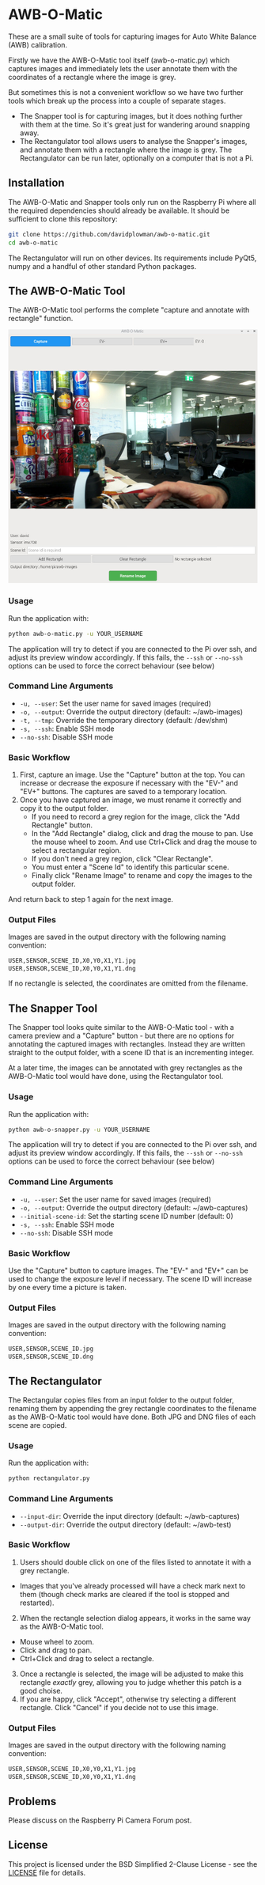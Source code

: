 # AWB-O-Matic

These are a small suite of tools for capturing images for Auto White Balance (AWB) calibration.

Firstly we have the AWB-O-Matic tool itself (awb-o-matic.py) which captures images and immediately lets the user annotate them with the coordinates of a rectangle where the image is grey.

But sometimes this is not a convenient workflow so we have two further tools which break up the process into a couple of separate stages.

- The Snapper tool is for capturing images, but it does nothing further with them at the time. So it's great just for wandering around snapping away.
- The Rectangulator tool allows users to analyse the Snapper's images, and annotate them with a rectangle where the image is grey. The Rectangulator can be run later, optionally on a computer that is not a Pi.

## Installation

The AWB-O-Matic and Snapper tools only run on the Raspberry Pi where all the required dependencies should already be available. It should be sufficient to clone this repository:
```bash
git clone https://github.com/davidplowman/awb-o-matic.git
cd awb-o-matic
```

The Rectangulator will run on other devices. Its requirements include PyQt5, numpy and a handful of other standard Python packages.

## The AWB-O-Matic Tool

The AWB-O-Matic tool performs the complete "capture and annotate with rectangle" function.

![AWB-O-Matic](awb-o-matic.jpg)

### Usage

Run the application with:
```bash
python awb-o-matic.py -u YOUR_USERNAME
```

The application will try to detect if you are connected to the Pi over ssh, and adjust its preview window accordingly. If this fails, the `--ssh` or `--no-ssh` options can be used to force the correct behaviour (see below)

### Command Line Arguments

- `-u, --user`: Set the user name for saved images (required)
- `-o, --output`: Override the output directory (default: ~/awb-images)
- `-t, --tmp`: Override the temporary directory (default: /dev/shm)
- `-s, --ssh`: Enable SSH mode
- `--no-ssh`: Disable SSH mode

### Basic Workflow

1. First, capture an image. Use the "Capture" button at the top. You can increase or decrease the exposure if necessary with the "EV-" and "EV+" buttons. The captures are saved to a temporary location.
2. Once you have captured an image, we must rename it correctly and copy it to the output folder.
   - If you need to record a grey region for the image, click the "Add Rectangle" button.
   - In the "Add Rectangle" dialog, click and drag the mouse to pan. Use the mouse wheel to zoom. And use Ctrl+Click and drag the mouse to select a rectangular region.
   - If you don't need a grey region, click "Clear Rectangle".
   - You must enter a "Scene Id" to identify this particular scene.
   - Finally click "Rename Image" to rename and copy the images to the output folder.

And return back to step 1 again for the next image.

### Output Files

Images are saved in the output directory with the following naming convention:
```
USER,SENSOR,SCENE_ID,X0,Y0,X1,Y1.jpg
USER,SENSOR,SCENE_ID,X0,Y0,X1,Y1.dng
```

If no rectangle is selected, the coordinates are omitted from the filename.

## The Snapper Tool

The Snapper tool looks quite similar to the AWB-O-Matic tool - with a camera preview and a "Capture" button - but there are no options for annotating the captured images with rectangles. Instead they are written straight to the output folder, with a scene ID that is an incrementing integer.

At a later time, the images can be annotated with grey rectangles as the AWB-O-Matic tool would have done, using the Rectangulator tool.

### Usage

Run the application with:
```bash
python awb-o-snapper.py -u YOUR_USERNAME
```

The application will try to detect if you are connected to the Pi over ssh, and adjust its preview window accordingly. If this fails, the `--ssh` or `--no-ssh` options can be used to force the correct behaviour (see below)

### Command Line Arguments

- `-u, --user`: Set the user name for saved images (required)
- `-o, --output`: Override the output directory (default: ~/awb-captures)
- `--initial-scene-id`: Set the starting scene ID number (default: 0)
- `-s, --ssh`: Enable SSH mode
- `--no-ssh`: Disable SSH mode

### Basic Workflow

Use the "Capture" button to capture images. The "EV-" and "EV+" can be used to change the exposure level if necessary. The scene ID will increase by one every time a picture is taken.

### Output Files

Images are saved in the output directory with the following naming convention:
```
USER,SENSOR,SCENE_ID.jpg
USER,SENSOR,SCENE_ID.dng
```

## The Rectangulator

The Rectangular copies files from an input folder to the output folder, renaming them by appending the grey rectangle coordinates to the filename as the AWB-O-Matic tool would have done. Both JPG and DNG files of each scene are copied.

### Usage

Run the application with:
```bash
python rectangulator.py
```

### Command Line Arguments

- `--input-dir`: Override the input directory (default: ~/awb-captures)
- `--output-dir`: Override the output directory (default: ~/awb-test)

### Basic Workflow

1. Users should double click on one of the files listed to annotate it with a grey rectangle.
  - Images that you've already processed will have a check mark next to them (though check marks are cleared if the tool is stopped and restarted).
2. When the rectangle selection dialog appears, it works in the same way as the AWB-O-Matic tool.
  - Mouse wheel to zoom.
  - Click and drag to pan.
  - Ctrl+Click and drag to select a rectangle.
3. Once a rectangle is selected, the image will be adjusted to make this rectangle _exactly_ grey, allowing you to judge whether this patch is a good choise.
4. If you are happy, click "Accept", otherwise try selecting a different rectangle. Click "Cancel" if you decide not to use this image.

### Output Files

Images are saved in the output directory with the following naming convention:
```
USER,SENSOR,SCENE_ID,X0,Y0,X1,Y1.jpg
USER,SENSOR,SCENE_ID,X0,Y0,X1,Y1.dng
```

## Problems

Please discuss on the Raspberry Pi Camera Forum post.

## License

This project is licensed under the BSD Simplified 2-Clause License - see the [LICENSE](LICENSE) file for details.
